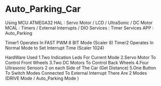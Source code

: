 # Auto_Parking_Car
Using MCU ATMEGA32
HAL : Servo Motor / LCD / UltraSonic / DC Motor
MCAL : Timers / External Interrupts / DIO
Services : Timer Services 
APP : Auto_Parking



Timer1 Operates In FAST PWM 8 BIT Mode (Scaler 8) 
Timer2 Operates In Normal Mode to Set Interrupt Time (Scaler 1024) 

HardWare Used 
1.Two Indication Leds For Current Mode
2.Servo Motor To Control Front Wheels
3.Two DC Motors To Control Back Wheels
4.Four Ultrasonic Sensors 2 on each Side of The Car (Get Distance)
5.One Button To Switch Modes Connected To External Interrupt
There Are 2 Modes (DRIVE Mode / Auto_Parking Mode )



